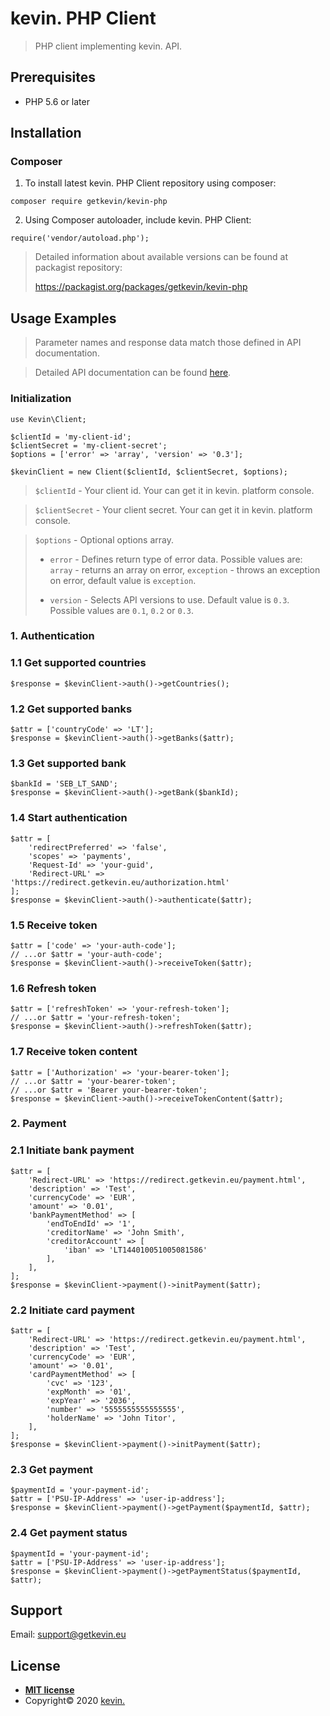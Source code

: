 # kevin. PHP Client

> PHP client implementing kevin. API.

## Prerequisites

- PHP 5.6 or later

## Installation

### Composer

1. To install latest kevin. PHP Client repository using composer:

```
composer require getkevin/kevin-php
```

2. Using Composer autoloader, include kevin. PHP Client:

```
require('vendor/autoload.php');
```

> Detailed information about available versions can be found at packagist repository:
>
>https://packagist.org/packages/getkevin/kevin-php


## Usage Examples

> Parameter names and response data match those defined in API documentation.

> Detailed API documentation can be found <a href="https://docs.getkevin.eu/public/platform" target="_blank">here</a>.

### Initialization

```
use Kevin\Client;

$clientId = 'my-client-id';
$clientSecret = 'my-client-secret';
$options = ['error' => 'array', 'version' => '0.3'];

$kevinClient = new Client($clientId, $clientSecret, $options);
```

> `$clientId` - Your client id. Your can get it in kevin. platform console.

> `$clientSecret` - Your client secret. Your can get it in kevin. platform console.

> `$options` - Optional options array.
>
> - `error` - Defines return type of error data. Possible values are: `array` - returns an array on error, `exception` - throws an exception on error, default value is `exception`.
>
> - `version` - Selects API versions to use. Default value is `0.3`. Possible values are `0.1`, `0.2` or `0.3`.

### 1. Authentication

### 1.1 Get supported countries

```
$response = $kevinClient->auth()->getCountries();
```

### 1.2 Get supported banks

```
$attr = ['countryCode' => 'LT'];
$response = $kevinClient->auth()->getBanks($attr);
```

### 1.3 Get supported bank

```
$bankId = 'SEB_LT_SAND';
$response = $kevinClient->auth()->getBank($bankId);
```

### 1.4 Start authentication

```
$attr = [
    'redirectPreferred' => 'false',
    'scopes' => 'payments',
    'Request-Id' => 'your-guid',
    'Redirect-URL' => 'https://redirect.getkevin.eu/authorization.html'
];
$response = $kevinClient->auth()->authenticate($attr);
```

### 1.5 Receive token

```
$attr = ['code' => 'your-auth-code'];
// ...or $attr = 'your-auth-code';
$response = $kevinClient->auth()->receiveToken($attr);
```

### 1.6 Refresh token

```
$attr = ['refreshToken' => 'your-refresh-token'];
// ...or $attr = 'your-refresh-token';
$response = $kevinClient->auth()->refreshToken($attr);
```

### 1.7 Receive token content

```
$attr = ['Authorization' => 'your-bearer-token'];
// ...or $attr = 'your-bearer-token';
// ...or $attr = 'Bearer your-bearer-token';
$response = $kevinClient->auth()->receiveTokenContent($attr);
```

### 2. Payment

### 2.1 Initiate bank payment

```
$attr = [
    'Redirect-URL' => 'https://redirect.getkevin.eu/payment.html',
    'description' => 'Test',
    'currencyCode' => 'EUR',
    'amount' => '0.01',
    'bankPaymentMethod' => [
        'endToEndId' => '1',
        'creditorName' => 'John Smith',
        'creditorAccount' => [
            'iban' => 'LT144010051005081586'
        ],
    ],
];
$response = $kevinClient->payment()->initPayment($attr);
```

### 2.2 Initiate card payment

```
$attr = [
    'Redirect-URL' => 'https://redirect.getkevin.eu/payment.html',
    'description' => 'Test',
    'currencyCode' => 'EUR',
    'amount' => '0.01',
    'cardPaymentMethod' => [
        'cvc' => '123',
        'expMonth' => '01',
        'expYear' => '2036',
        'number' => '5555555555555555',
        'holderName' => 'John Titor',
    ],
];
$response = $kevinClient->payment()->initPayment($attr);
```

### 2.3 Get payment

```
$paymentId = 'your-payment-id';
$attr = ['PSU-IP-Address' => 'user-ip-address'];
$response = $kevinClient->payment()->getPayment($paymentId, $attr);
```

### 2.4 Get payment status

```
$paymentId = 'your-payment-id';
$attr = ['PSU-IP-Address' => 'user-ip-address'];
$response = $kevinClient->payment()->getPaymentStatus($paymentId, $attr);
```

## Support

Email: support@getkevin.eu

## License

- **[MIT license](http://opensource.org/licenses/mit-license.php)**
- Copyright© 2020 <a href="https://www.getkevin.eu/" target="_blank">kevin.</a>
